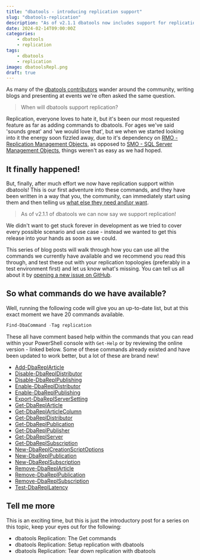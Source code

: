 ```yaml
---
title: "dbatools - introducing replication support"
slug: "dbatools-replication"
description: "As of v2.1.1 dbatools now includes support for replication - this is the first in a series of blog posts to cover these new commands"
date: 2024-02-14T09:00:00Z
categories:
    - dbatools
    - replication
tags:
    - dbatools
    - replication
image: dbatoolsRepl.png
draft: true
---
```


As many of the [dbatools contributors](https://github.com/dataplat/dbatools/graphs/contributors) wander around the community, writing blogs and presenting at events we're often asked the same question.

> When will dbatools support replication?

Replication, everyone loves to hate it, but it's been our most requested feature as far as adding commands to dbatools. For ages we've said 'sounds great' and 'we would love that', but we when we started looking into it the energy soon fizzled away, due to it's dependency on [RMO - Replication Management Objects](https://learn.microsoft.com/en-us/sql/relational-databases/replication/concepts/replication-management-objects-concepts?view=sql-server-ver16?wt.mc_id=AZ-MVP-5003655), as opposed to [SMO - SQL Server Management Objects](https://learn.microsoft.com/en-us/sql/relational-databases/server-management-objects-smo/sql-server-management-objects-smo-programming-guide?wt.mc_id=AZ-MVP-5003655), things weren't as easy as we had hoped.

## It finally happened!

But, finally, after much effort we now have replication support within dbatools! This is our first adventure into these commands, and they have been written in a way that you, the community, can immediately start using them and then telling us [what else they need and\or want](https://dbatools.io/issues).

> As of v2.1.1 of dbatools we can now say we support replication!

We didn't want to get stuck forever in development as we tried to cover every possible scenario and use case - instead we wanted to get this release into your hands as soon as we could.

This series of blog posts will walk through how you can use all the commands we currently have available and we recommend you read this through, and test these out with your replication topologies (preferably in a test environment first) and let us know what's missing. You can tell us all about it by [opening a new issue on GitHub](https://dbatools.io/issues).

## So what commands do we have available?

Well, running the following code will give you an up-to-date list, but at this exact moment we have 20 commands available.

```PowerShell
Find-DbaCommand -Tag replication
```

These all have comment based help within the commands that you can read within your PowerShell console with `Get-Help` or by reviewing the online version - linked below. Some of these commands already existed and have been updated to work better, but a lot of these are brand new!

- [Add-DbaReplArticle](https://dbatools.io/Add-DbaReplArticle)
- [Disable-DbaReplDistributor](https://dbatools.io/Disable-DbaReplDistributor)
- [Disable-DbaReplPublishing](https://dbatools.io/Disable-DbaReplPublishing)
- [Enable-DbaReplDistributor](https://dbatools.io/Enable-DbaReplDistributor)
- [Enable-DbaReplPublishing](https://dbatools.io/Enable-DbaReplPublishing)
- [Export-DbaReplServerSetting](https://dbatools.io/Export-DbaReplServerSetting)
- [Get-DbaReplArticle](https://dbatools.io/Get-DbaReplArticle)
- [Get-DbaReplArticleColumn](https://dbatools.io/Get-DbaReplArticleColumn)
- [Get-DbaReplDistributor](https://dbatools.io/Get-DbaReplDistributor)
- [Get-DbaReplPublication](https://dbatools.io/Get-DbaReplPublication)
- [Get-DbaReplPublisher](https://dbatools.io/Get-DbaReplPublisher)
- [Get-DbaReplServer](https://dbatools.io/Get-DbaReplServer)
- [Get-DbaReplSubscription](https://dbatools.io/Get-DbaReplSubscription)
- [New-DbaReplCreationScriptOptions](https://dbatools.io/New-DbaReplCreationScriptOptions)
- [New-DbaReplPublication](https://dbatools.io/New-DbaReplPublication)
- [New-DbaReplSubscription](https://dbatools.io/New-DbaReplSubscription)
- [Remove-DbaReplArticle](https://dbatools.io/Remove-DbaReplArticle)
- [Remove-DbaReplPublication](https://dbatools.io/Remove-DbaReplPublication)
- [Remove-DbaReplSubscription](https://dbatools.io/Remove-DbaReplSubscription)
- [Test-DbaReplLatency](https://dbatools.io/Test-DbaReplLatency)

## Tell me more

This is an exciting time, but this is just the introductory post for a series on this topic, keep your eyes out for the following:

- dbatools Replication: The Get commands
- dbatools Replication: Setup replication with dbatools
- dbatools Replication: Tear down replication with dbatools

